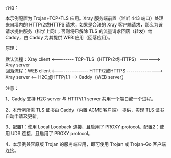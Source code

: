 介绍：

本示例配置为 Trojan+TCP+TLS 应用。Xray 服务端前置（监听 443 端口）处理来自墙内的 HTTP/2或HTTPS 请求，如果是合法的 Xray 客户端请求，那么为该请求提供服务（科学上网）；否则将已解除 TLS 的流量请求回落（转发）给 Caddy，由 Caddy 为其提供 WEB 应用（回落应用）。

原理：

默认流程：Xray client <-------- TCP+TLS（HTTP/2或HTTPS） -------> Xray server  
回落流程：WEB client <--------------- HTTP/2或HTTPS ---------------> Xray server <-- H2C或HTTP/1.1 --> Caddy（WEB server）

注意：

1、Caddy 支持 H2C server 与 HTTP/1.1 server 共用一个端口或一个进程。

2、本示例所需 TLS 证书由 Caddy（内置 ACME 客户端） 提供，实现 TLS 证书自动申请及更新。

3、配置1：使用 Local Loopback 连接，且启用了 PROXY protocol。配置2：使用 UDS 连接，且启用了 PROXY protocol。

4、本示例兼容原版 Trojan 的服务端应用，即可使用 Trojan 或 Trojan-Go 客户端连接。
